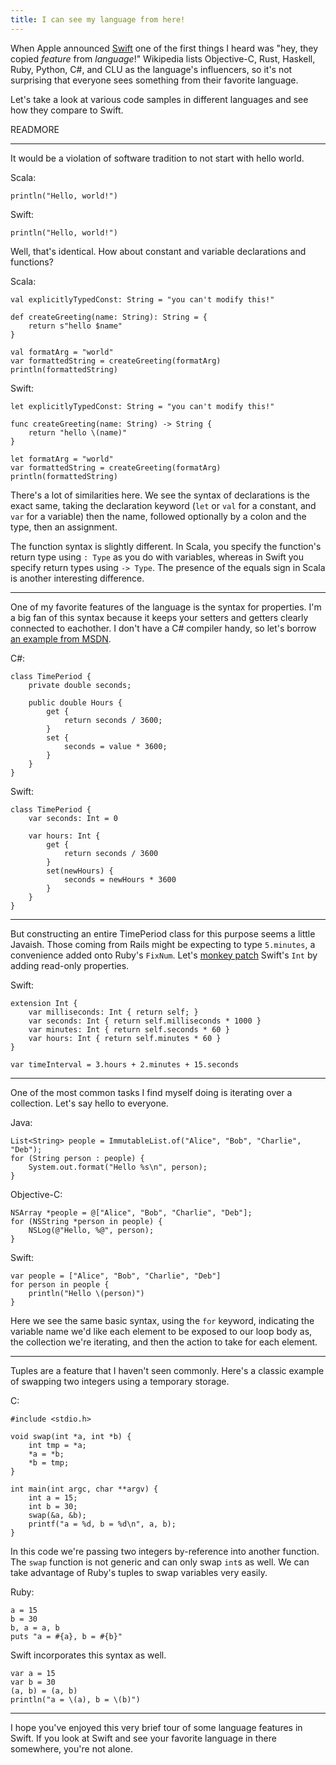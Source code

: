 ```yaml
---
title: I can see my language from here!
---
```


When Apple announced [Swift](https://en.wikipedia.org/wiki/Swift_(programming_language)) one of the first things I heard was "hey, they copied *feature* from *language*!" Wikipedia lists Objective-C, Rust, Haskell, Ruby, Python, C#, and CLU as the language's influencers, so it's not surprising that everyone sees something from their favorite language.

Let's take a look at various code samples in different languages and see how they compare to Swift.

READMORE

---

It would be a violation of software tradition to not start with hello world.

Scala:

    println("Hello, world!")

Swift:

    println("Hello, world!")


Well, that's identical. How about constant and variable declarations and functions?

Scala:

    val explicitlyTypedConst: String = "you can't modify this!"

    def createGreeting(name: String): String = {
        return s"hello $name"
    }

    val formatArg = "world"
    var formattedString = createGreeting(formatArg)
    println(formattedString)

Swift:

    let explicitlyTypedConst: String = "you can't modify this!"

    func createGreeting(name: String) -> String {
        return "hello \(name)"
    }

    let formatArg = "world"
    var formattedString = createGreeting(formatArg)
    println(formattedString)

There's a lot of similarities here. We see the syntax of declarations is the exact same, taking the declaration keyword (`let` or `val` for a constant, and `var` for a variable) then the name, followed optionally by a colon and the type, then an assignment.

The function syntax is slightly different. In Scala, you specify the function's return type using `: Type` as you do with variables, whereas in Swift you specify return types using `-> Type`. The presence of the equals sign in Scala is another interesting difference.

---

One of my favorite features of the language is the syntax for properties. I'm a big fan of this syntax because it keeps your setters and getters clearly connected to eachother. I don't have a C# compiler handy, so let's borrow [an example from MSDN](http://msdn.microsoft.com/en-us/library/x9fsa0sw.aspx).

C#:

    class TimePeriod {
        private double seconds;

        public double Hours {
            get {
                return seconds / 3600;
            }
            set {
                seconds = value * 3600;
            }
        }
    }

Swift:

    class TimePeriod {
        var seconds: Int = 0
        
        var hours: Int {
            get {
                return seconds / 3600
            }
            set(newHours) {
                seconds = newHours * 3600
            }
        }
    }

---

But constructing an entire TimePeriod class for this purpose seems a little Javaish. Those coming from Rails might be expecting to type `5.minutes`, a convenience added onto Ruby's `FixNum`. Let's [monkey patch](https://en.wikipedia.org/wiki/Monkey_patch) Swift's `Int` by adding read-only properties.

Swift:

    extension Int {
        var milliseconds: Int { return self; }
        var seconds: Int { return self.milliseconds * 1000 }
        var minutes: Int { return self.seconds * 60 }
        var hours: Int { return self.minutes * 60 }
    }

    var timeInterval = 3.hours + 2.minutes + 15.seconds

---

One of the most common tasks I find myself doing is iterating over a collection. Let's say hello to everyone.

Java:

    List<String> people = ImmutableList.of("Alice", "Bob", "Charlie", "Deb");
    for (String person : people) {
        System.out.format("Hello %s\n", person);
    }

Objective-C:

    NSArray *people = @["Alice", "Bob", "Charlie", "Deb"];
    for (NSString *person in people) {
        NSLog(@"Hello, %@", person);
    }

Swift:

    var people = ["Alice", "Bob", "Charlie", "Deb"]
    for person in people {
        println("Hello \(person)")
    }

Here we see the same basic syntax, using the `for` keyword, indicating the variable name we'd like each element to be exposed to our loop body as, the collection we're iterating, and then the action to take for each element.

---

Tuples are a feature that I haven't seen commonly. Here's a classic example of swapping two integers using a temporary storage.

C:

    #include <stdio.h>

    void swap(int *a, int *b) {
        int tmp = *a;
        *a = *b;
        *b = tmp;
    }

    int main(int argc, char **argv) {
        int a = 15;
        int b = 30;
        swap(&a, &b);
        printf("a = %d, b = %d\n", a, b);
    }

In this code we're passing two integers by-reference into another function. The `swap` function is not generic and can only swap `int`s as well. We can take advantage of Ruby's tuples to swap variables very easily.

Ruby:

    a = 15
    b = 30
    b, a = a, b
    puts "a = #{a}, b = #{b}"

Swift incorporates this syntax as well.

    var a = 15
    var b = 30
    (a, b) = (a, b)
    println("a = \(a), b = \(b)")

---

I hope you've enjoyed this very brief tour of some language features in Swift. If you look at Swift and see your favorite language in there somewhere, you're not alone.

